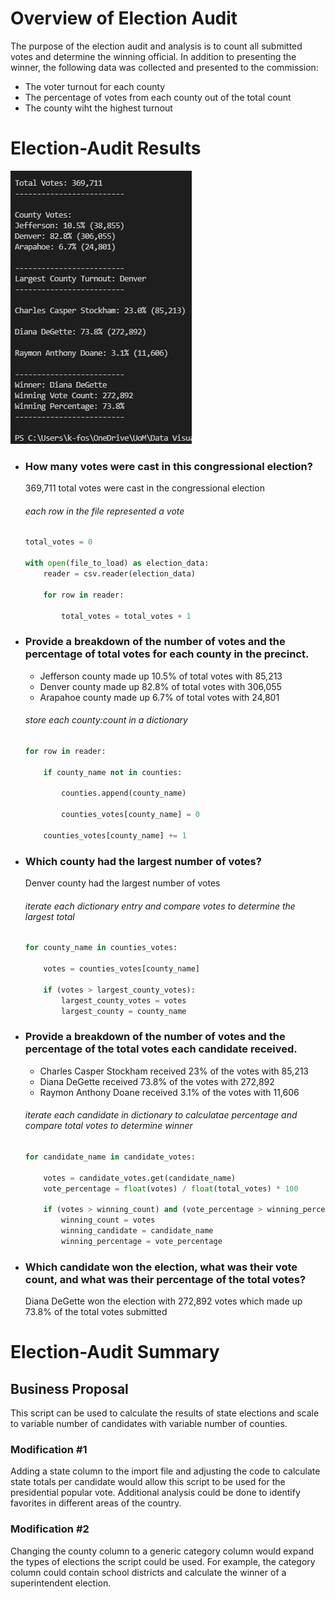 # Overview of Election Audit
The purpose of the election audit and analysis is to count all submitted votes and determine the winning official.  In addition to presenting the winner, the following data was collected and presented to the commission:

- The voter turnout for each county
- The percentage of votes from each county out of the total count
- The county wiht the highest turnout

# Election-Audit Results

![Results](Resources/analysis-terminal.png)

- ### How many votes were cast in this congressional election?

    369,711 total votes were cast in the congressional election

    ###### each row in the file represented a vote
    
    ```python
    total_votes = 0

    with open(file_to_load) as election_data:
        reader = csv.reader(election_data)

        for row in reader:

            total_votes = total_votes + 1
    ```

- ### Provide a breakdown of the number of votes and the percentage of total votes for each county in the precinct.

    - Jefferson county made up 10.5% of total votes with 85,213
    - Denver county made up 82.8% of total votes with 306,055
    - Arapahoe county made up 6.7% of total votes with 24,801  
  

    ###### store each county:count in a dictionary

    ```python
    for row in reader:
        
        if county_name not in counties:

            counties.append(county_name)

            counties_votes[county_name] = 0

        counties_votes[county_name] += 1    
    ```

- ### Which county had the largest number of votes?

    Denver county had the largest number of votes  

    ###### iterate each dictionary entry and compare votes to determine the largest total
    ```python
    for county_name in counties_votes:

        votes = counties_votes[county_name]

        if (votes > largest_county_votes):
            largest_county_votes = votes
            largest_county = county_name
    ```

- ### Provide a breakdown of the number of votes and the percentage of the total votes each candidate received.

    - Charles Casper Stockham received 23% of the votes with 85,213
    - Diana DeGette received 73.8% of the votes with 272,892
    - Raymon Anthony Doane received 3.1% of the votes with 11,606  

    ###### iterate each candidate in dictionary to calculatae percentage and compare total votes to determine winner
    ```python
    for candidate_name in candidate_votes:

        votes = candidate_votes.get(candidate_name)
        vote_percentage = float(votes) / float(total_votes) * 100

        if (votes > winning_count) and (vote_percentage > winning_percentage):
            winning_count = votes
            winning_candidate = candidate_name
            winning_percentage = vote_percentage
    ```

- ### Which candidate won the election, what was their vote count, and what was their percentage of the total votes?

    Diana DeGette won the election with 272,892 votes which made up 73.8% of the total votes submitted


# Election-Audit Summary

## Business Proposal
This script can be used to calculate the results of state elections and scale to variable number of candidates with variable number of counties.

### Modification #1
Adding a state column to the import file and adjusting the code to calculate state totals per candidate would allow this script to be used for the presidential popular vote.  Additional analysis could be done to identify favorites in different areas of the country.

### Modification #2
Changing the county column to a generic category column would expand the types of elections the script could be used.  For example, the category column could contain school districts and calculate the winner of a superintendent election.
